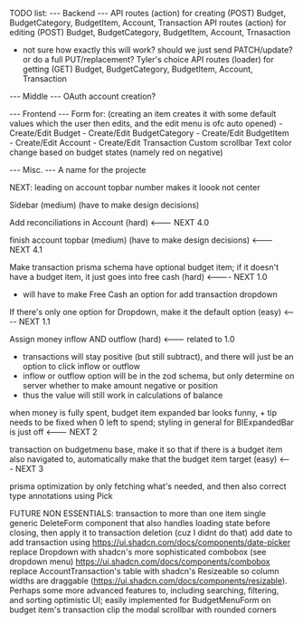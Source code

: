 TODO list:
--- Backend ---
API routes (action) for creating (POST) Budget, BudgetCategory, BudgetItem, Account, Transaction
API routes (action) for editing (POST) Budget, BudgetCategory, BudgetItem, Account, Trnasaction
 - not sure how exactly this will work? should we just send PATCH/update? or do a full PUT/replacement? Tyler's choice
API routes (loader) for getting (GET) Budget, BudgetCategory, BudgetItem, Account, Transaction

--- Middle ---
OAuth account creation?

--- Frontend ---
Form for: (creating an item creates it with some default values which the user then edits, and the edit menu is ofc auto opened)
    - Create/Edit Budget
    - Create/Edit BudgetCategory
    - Create/Edit BudgetItem
    - Create/Edit Account
    - Create/Edit Transaction
Custom scrollbar
Text color change based on budget states (namely red on negative)

--- Misc. ---
A name for the projecte

NEXT: 
leading on account topbar number makes it loook not center

Sidebar (medium) (have to make design decisions)

Add reconciliations in Account (hard)  <--- NEXT 4.0

finish account topbar (medium) (have to make design decisions) <--- NEXT 4.1

Make transaction prisma schema have optional budget item; if it doesn't have a budget item, it just goes into free cash (hard) <---- NEXT 1.0
- will have to make Free Cash an option for add transaction dropdown

If there's only one option for Dropdown, make it the default option (easy) <---- NEXT 1.1

Assign money inflow AND outflow (hard) <--- related to 1.0
- transactions will stay positive (but still subtract), and there will just be an option to click inflow or outflow
- inflow or outflow option will be in the zod schema, but only determine on server whether to make amount negative or position
- thus the value will still work in calculations of balance

when money is fully spent, budget item expanded bar looks funny, + tip needs to be fixed when 0 left to spend; styling in general for BIExpandedBar is just off <--- NEXT 2

transaction on budgetmenu base, make it so that if there is a budget item also navigated to, automatically make that the budget item target (easy) <--- NEXT 3

prisma optimization by only fetching what's needed, and then also correct type annotations using Pick

FUTURE NON ESSENTIALS:
transaction to more than one item
single generic DeleteForm component that also handles loading state before closing, then apply it to transaction deletion (cuz I didnt do that)
add date to add transaction using https://ui.shadcn.com/docs/components/date-picker
replace Dropdown with shadcn's more sophisticated combobox (see dropdown menu) https://ui.shadcn.com/docs/components/combobox
replace AccountTransaction's table with shadcn's Resizeable so column widths are draggable (https://ui.shadcn.com/docs/components/resizable). Perhaps some more advanced features to, including searching, filtering, and sorting
optimistic UI; easily implemented for BudgetMenuForm on budget item's transaction
clip the modal scrollbar with rounded corners
